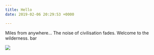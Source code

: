 ```yaml
---
title: Hello
date: 2019-02-06 20:29:53 +0000

---
```

Miles from anywhere... The noise of civilisation fades. Welcome to the wilderness. bar

![](https://res.cloudinary.com/wildernessprime/image/upload/w_800,dpr_auto/v1549486862/media/nepal.jpg)